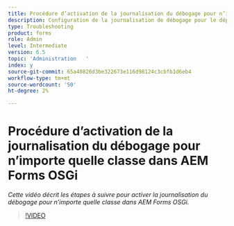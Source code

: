 ```yaml
---
title: Procédure d’activation de la journalisation du débogage pour n’importe quelle classe dans AEM Forms OSGi
description: Configuration de la journalisation de débogage pour le dépannage d’AEM Forms OSGi
type: Troubleshooting
product: forms
role: Admin
level: Intermediate
version: 6.5
topic: 'Administration   '
index: y
source-git-commit: 65a40826d3be322673e116d98124c3cbfb1d6eb4
workflow-type: tm+mt
source-wordcount: '50'
ht-degree: 2%

---
```




# Procédure d’activation de la journalisation du débogage pour n’importe quelle classe dans AEM Forms OSGi

*Cette vidéo décrit les étapes à suivre pour activer la journalisation du débogage pour n’importe quelle classe dans AEM Forms OSGi.*

>[!VIDEO](https://video.tv.adobe.com/v/335521?quality=9&learn=on)